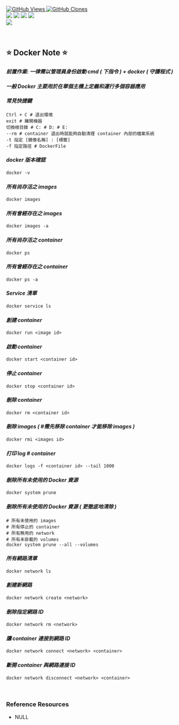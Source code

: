 <a href='https://github.com/Junwu0615/Airflow-Template'><img alt='GitHub Views' src='https://views.whatilearened.today/views/github/Junwu0615/Airflow-Template.svg'> 
<a href='https://github.com/Junwu0615/Airflow-Template'><img alt='GitHub Clones' src='https://img.shields.io/badge/dynamic/json?color=success&label=Clone&query=count_total&url=https://gist.githubusercontent.com/Junwu0615/c7cc2b44b987253f9efcf042e839837e/raw/Airflow-Template_clone.json&logo=github'> <br>
[![](https://img.shields.io/badge/Project-Apache_Airflow-blue.svg?style=plastic)](https://github.com/Junwu0615/Airflow-Template) 
[![](https://img.shields.io/badge/Project-Docker-blue.svg?style=plastic)](https://github.com/Junwu0615/Airflow-Template) 
[![](https://img.shields.io/badge/Language-Python_3.12.0-blue.svg?style=plastic)](https://www.python.org/)
[![](https://img.shields.io/badge/Operating_System-Windows_10-blue.svg?style=plastic)](https://www.microsoft.com/zh-tw/software-download/windows10) <br>
[![](https://img.shields.io/badge/Package-Apache_Airflow_2.10.4-green.svg?style=plastic)](https://pypi.org/project/apache-airflow/)

<br>

## ⭐ Docker Note ⭐

#### *前置作業: 一律需以管理員身份啟動 cmd ( 下指令 ) + docker ( 守護程式 )*

#### *一般 Docker 主要用於在單個主機上定義和運行多個容器應用*

#### *常見快捷鍵*
```commandline
Ctrl + C # 退出環境
exit # 離開機器
切換根目錄 # C: # D: # E:
--rm # container 退出時就能夠自動清理 container 內部的檔案系統
-t 指定 [鏡像名稱] : [標籤]
-f 指定路徑 # DockerFile
```

#### *docker 版本確認*
```commandline
docker -v
```

#### *所有尚存活之 images*
```commandline
docker images
```

#### *所有曾經存在之 images*
```commandline
docker images -a
```

#### *所有尚存活之 container*
```commandline
docker ps
```

#### *所有曾經存在之 container*
```commandline
docker ps -a
```

#### *Service 清單*
```commandline
docker service ls
```

#### *創建 container*
```commandline
docker run <image id>
```

#### *啟動 container*
```commandline
docker start <container id>
```

#### *停止 container*
```commandline
docker stop <container id>
```

#### *刪除 container*
```commandline
docker rm <container id>
```

#### *刪除 images ( #需先移除 container 才能移除 images )*
```commandline
docker rmi <images id>
```

#### *打印 log # container*
```commandline
docker logs -f <container id> --tail 1000
```

#### *刪除所有未使用的 Docker 資源*
```commandline
docker system prune
```

#### *刪除所有未使用的 Docker 資源 ( 更徹底地清除 )*
```commandline
# 所有未使用的 images
# 所有停止的 container
# 所有無用的 network
# 所有未掛載的 volumes
docker system prune --all --volumes
```

#### *所有網路清單*
```commandline
docker network ls
```

#### *創建新網路*
```commandline
docker network create <network>
```

#### *刪除指定網路 ID*
```
docker network rm <network>
```

#### *讓 container 連接到網路 ID*
```
docker network connect <network> <container>
```

#### *斷開 container 與網路連接 ID*
```
docker network disconnect <network> <container>
```

<br>

### Reference Resources
-  NULL
